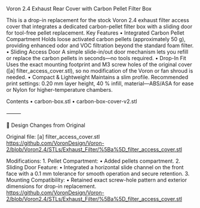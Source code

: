 Voron 2.4 Exhaust Rear Cover with Carbon Pellet Filter Box

This is a drop-in replacement for the stock Voron 2.4 exhaust filter access cover that integrates a dedicated carbon-pellet filter box with a sliding door for tool-free pellet replacement.
Key Features
	•	Integrated Carbon Pellet Compartment
Holds loose activated carbon pellets (approximately 50 g), providing enhanced odor and VOC filtration beyond the standard foam filter.
	•	Sliding Access Door
A simple slide-in/out door mechanism lets you refill or replace the carbon pellets in seconds—no tools required.
	•	Drop-In Fit
Uses the exact mounting footprint and M3 screw holes of the original cover ([a] filter_access_cover.stl), so no modification of the Voron or fan shroud is needed.
	•	Compact & Lightweight
Maintains a slim profile. Recommended print settings: 0.20 mm layer height, 40 % infill, material—ABS/ASA for ease or Nylon for higher-temperature chambers.

 Contents
	•	carbon-box.stl
	•	carbon-box-cover-v2.stl

⸻

📝 Design Changes from Original

Original file:
[a] filter_access_cover.stl
https://github.com/VoronDesign/Voron-2/blob/Voron2.4/STLs/Exhaust_Filter/%5Ba%5D_filter_access_cover.stl

Modifications:
	1.	Pellet Compartment:
	•	Added pellets compartment.
	2.	Sliding Door Feature:
	•	Integrated a horizontal slide channel on the front face with a 0.1 mm tolerance for smooth operation and secure retention.
	3.	Mounting Compatibility:
	•	Retained exact screw-hole pattern and exterior dimensions for drop-in replacement.
https://github.com/VoronDesign/Voron-2/blob/Voron2.4/STLs/Exhaust_Filter/%5Ba%5D_filter_access_cover.stl
